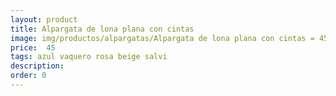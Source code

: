 ```yaml
---
layout: product
title: Alpargata de lona plana con cintas 
image: img/productos/alpargatas/Alpargata de lona plana con cintas = 45 =azul vaquero rosa beige salvi.webp
price:  45 
tags: azul vaquero rosa beige salvi
description: 
order: 0
---
```

